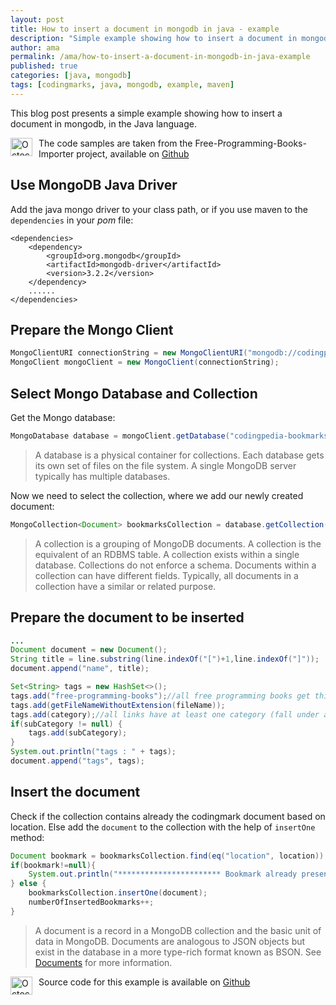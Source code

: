 ```yaml
---
layout: post
title: How to insert a document in mongodb in java - example
description: "Simple example showing how to insert a document in mongodb with the help of Java language"
author: ama
permalink: /ama/how-to-insert-a-document-in-mongodb-in-java-example
published: true
categories: [java, mongodb]
tags: [codingmarks, java, mongodb, example, maven]
---
```


This blog post presents a simple example showing how to insert a document in mongodb, in the Java language. 

 <p class="note_normal">
    <img style="float: left; width: 35px; height: 29px; margin-right: 10px;" src="{{site.url}}/wp-content/uploads/2015/06/Octocat-smaller.png" alt="Octocat" />
     The code samples are taken from the Free-Programming-Books-Importer project, available on <a href="https://github.com/CodepediaOrg/codingmarks-free-programming-books-importer" target="_blank">Github</a>
 </p>  
 
## Use MongoDB Java Driver
Add the java mongo driver to your class path, or if you use maven to the `dependencies` in your _pom_ file:

```
<dependencies>
    <dependency>
        <groupId>org.mongodb</groupId>
        <artifactId>mongodb-driver</artifactId>
        <version>3.2.2</version>
    </dependency>
    ......
</dependencies>
```

## Prepare the Mongo Client
```java
MongoClientURI connectionString = new MongoClientURI("mongodb://codingpedia:codingpedia@localhost:27017/codingpedia-bookmarks");
MongoClient mongoClient = new MongoClient(connectionString);
```
<!--more--> 

## Select Mongo Database and Collection
Get the Mongo database:
```java
MongoDatabase database = mongoClient.getDatabase("codingpedia-bookmarks");
```
> A database is a physical container for collections. Each database gets its own set of files on the file system.
 A single MongoDB server typically has multiple databases.

Now we need to select the collection, where we add our newly created document:

```java
MongoCollection<Document> bookmarksCollection = database.getCollection("bookmarks");
```

> A collection is a grouping of MongoDB documents. A collection is the equivalent of an RDBMS table.
 A collection exists within a single database. Collections do not enforce a schema. Documents within a collection can have different fields.
  Typically, all documents in a collection have a similar or related purpose. 

## Prepare the document to be inserted

```java
...
Document document = new Document();
String title = line.substring(line.indexOf("[")+1,line.indexOf("]"));
document.append("name", title);

Set<String> tags = new HashSet<>();
tags.add("free-programming-books");//all free programming books get this tag
tags.add(getFileNameWithoutExtension(fileName));
tags.add(category);//all links have at least one category (fall under an ### element)
if(subCategory != null) {
    tags.add(subCategory);
}
System.out.println("tags : " + tags);
document.append("tags", tags);

```

## Insert the document
Check if the collection contains already the codingmark document based on location. Else add the `document` to the collection
with the help of `insertOne` method:
```java
Document bookmark = bookmarksCollection.find(eq("location", location)).first();
if(bookmark!=null){
    System.out.println("*********************** Bookmark already present *********************** ");
} else {
    bookmarksCollection.insertOne(document);
    numberOfInsertedBookmarks++;
}

```

> A document is a record in a MongoDB collection and the basic unit of data in MongoDB. 
Documents are analogous to JSON objects but exist in the database in a more type-rich format known as BSON.
 See [Documents](https://docs.mongodb.com/manual/reference/glossary/) for more information.

 <p class="note_normal">
    <img style="float: left; width: 35px; height: 29px; margin-right: 10px;" src="{{site.url}}/wp-content/uploads/2015/06/Octocat-smaller.png" alt="Octocat" />
     Source code for this example is available on <a href="https://github.com/CodepediaOrg/codingmarks-free-programming-books-importer" target="_blank">Github</a>
 </p>  
